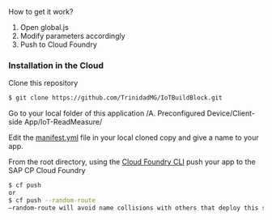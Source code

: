 How to get it work?
1. Open global.js
2. Modify parameters accordingly
3. Push to Cloud Foundry

### Installation in the Cloud
Clone this repository
```sh
$ git clone https://github.com/TrinidadMG/IoTBuildBlock.git
```
Go to your local folder of this application /A. Preconfigured Device/Client-side App/IoT-ReadMeasure/

Edit the [manifest.yml](manifest.yml) file in your local cloned copy and give a name to your app.

From the root directory, using the [Cloud Foundry CLI](https://docs.cloudfoundry.org/cf-cli/install-go-cli.html) push your app to the SAP CP Cloud Foundry
```sh
$ cf push
or
$ cf push --random-route
–random-route will avoid name collisions with others that deploy this same app on SCP. You can also choose your own app name by changing the manifest.yml file.

